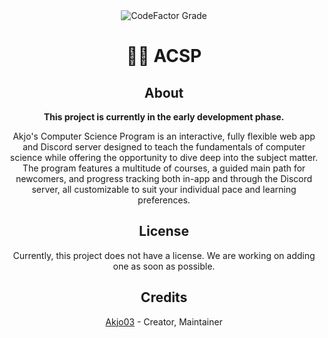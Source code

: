 <!--suppress HtmlDeprecatedAttribute -->
<div align="center">
    <img src="https://img.shields.io/codefactor/grade/github/Akjo03/ACSP/develop?style=flat-square&label=CodeFactor Grade" alt="CodeFactor Grade" />
</div>

<h1 align="center">👩‍🏫 ACSP</h1>

<h2 align="center">About</h2>
<p align="center"><strong>
    This project is currently in the early development phase.
</strong></p>
<p align="center">
    Akjo's Computer Science Program is an interactive, fully flexible web app and Discord server designed to teach the fundamentals of computer science while offering the opportunity to dive deep into the subject matter. The program features a multitude of courses, a guided main path for newcomers, and progress tracking both in-app and through the Discord server, all customizable to suit your individual pace and learning preferences.
</p>

<h2 align="center">License</h2>
<p align="center">
    Currently, this project does not have a license. We are working on adding one as soon as possible.
</p>

<h2 align="center">Credits</h2>
<p align="center"><a href="https://github.com/Akjo03">Akjo03</a> - Creator, Maintainer</p>